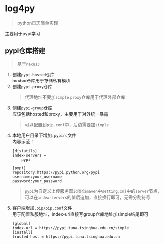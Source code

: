 # log4py

> python日志简单实现

主要用于pypi学习

## pypi仓库搭建
> 基于`nexus3`

1) 创建`pypi-hosted`仓库  
    hosted仓库用于存储私有模块
2) 创建`pypi-proxy`仓库  
    > 代理地址不要加`simple`
    `proxy`仓库用于代理外部仓库
3) 创建`pypi-group`仓库  
    应该包括hosted和proxy，主要用于对外统一暴露
    > 可以配置到`pip.conf`中，后边需要加`simple`
4) 本地用户目录下增加`.pypirc`文件  
    内容示范：
    ```
    [distutils]
    index-servers =
        pypi
     
    [pypi]
    repository:https://pypi.python.org/pypi
    username:your_username
    password:your_password
    ```
    > `pypi`为自定义上传服务器`id`类似`maven`中`setting.xml`中的`server`节点，可以在`index-servers`的值后追加，直接换行即可，无需分割符号
5) 客户端增加`.pip/pip.conf`文件  
    用于配置私服地址，index-url直接写group仓库地址加simple结尾即可
    ```
    [global] 
    index-url = https://pypi.tuna.tsinghua.edu.cn/simple
    [install]
    trusted-host = https://pypi.tuna.tsinghua.edu.cn 
    ```    